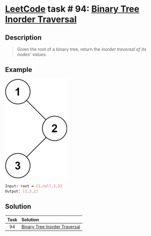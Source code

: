 # [LeetCode][leetcode] task # 94: [Binary Tree Inorder Traversal][task]

Description
-----------

> Given the root of a binary tree,
> return the _inorder traversal of its nodes' values_.

 Example
-------

![tree.png](image/tree.png)

```sh
Input: root = [1,null,2,3]
Output: [1,3,2]
```

Solution
--------

| Task | Solution                                  |
|:----:|:------------------------------------------|
|  94  | [Binary Tree Inorder Traversal][solution] |


[leetcode]: <http://leetcode.com/>
[task]: <https://leetcode.com/problems/binary-tree-inorder-traversal/>
[solution]: <https://github.com/wellaxis/witalis-jkit/blob/main/module/tasks/src/main/java/com/witalis/jkit/tasks/core/task/leetcode/h1/p94/option/Practice.java>
